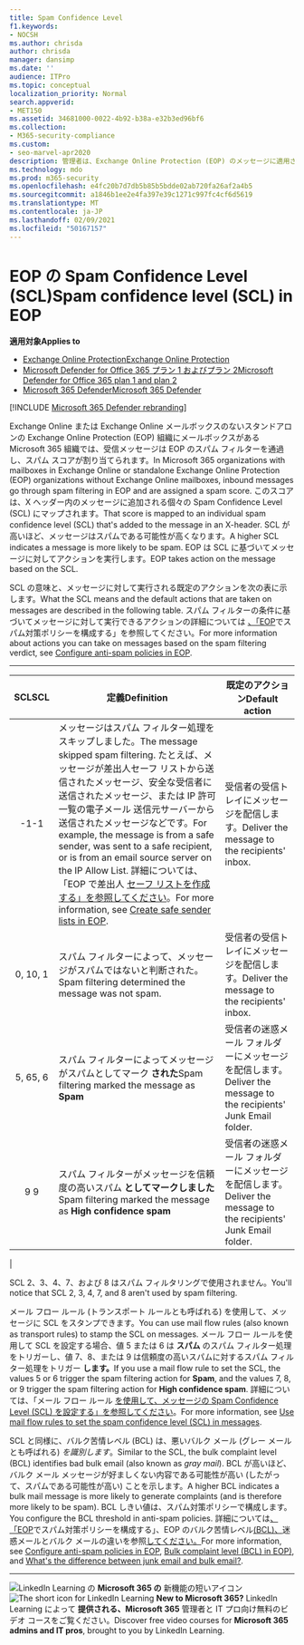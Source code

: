```yaml
---
title: Spam Confidence Level
f1.keywords:
- NOCSH
ms.author: chrisda
author: chrisda
manager: dansimp
ms.date: ''
audience: ITPro
ms.topic: conceptual
localization_priority: Normal
search.appverid:
- MET150
ms.assetid: 34681000-0022-4b92-b38a-e32b3ed96bf6
ms.collection:
- M365-security-compliance
ms.custom:
- seo-marvel-apr2020
description: 管理者は、Exchange Online Protection (EOP) のメッセージに適用される Spam Confidence Level (SCL) について学習できます。
ms.technology: mdo
ms.prod: m365-security
ms.openlocfilehash: e4fc20b7d7db5b85b5bdde02ab720fa26af2a4b5
ms.sourcegitcommit: a1846b1ee2e4fa397e39c1271c997fc4cf6d5619
ms.translationtype: MT
ms.contentlocale: ja-JP
ms.lasthandoff: 02/09/2021
ms.locfileid: "50167157"
---
```

# <a name="spam-confidence-level-scl-in-eop"></a><span data-ttu-id="2b718-103">EOP の Spam Confidence Level (SCL)</span><span class="sxs-lookup"><span data-stu-id="2b718-103">Spam confidence level (SCL) in EOP</span></span>

<span data-ttu-id="2b718-104">**適用対象**</span><span class="sxs-lookup"><span data-stu-id="2b718-104">**Applies to**</span></span>
- [<span data-ttu-id="2b718-105">Exchange Online Protection</span><span class="sxs-lookup"><span data-stu-id="2b718-105">Exchange Online Protection</span></span>](https://go.microsoft.com/fwlink/?linkid=2148611)
- [<span data-ttu-id="2b718-106">Microsoft Defender for Office 365 プラン 1 およびプラン 2</span><span class="sxs-lookup"><span data-stu-id="2b718-106">Microsoft Defender for Office 365 plan 1 and plan 2</span></span>](https://go.microsoft.com/fwlink/?linkid=2148715)
- [<span data-ttu-id="2b718-107">Microsoft 365 Defender</span><span class="sxs-lookup"><span data-stu-id="2b718-107">Microsoft 365 Defender</span></span>](https://go.microsoft.com/fwlink/?linkid=2118804)

[!INCLUDE [Microsoft 365 Defender rebranding](../includes/microsoft-defender-for-office.md)]

<span data-ttu-id="2b718-108">Exchange Online または Exchange Online メールボックスのないスタンドアロンの Exchange Online Protection (EOP) 組織にメールボックスがある Microsoft 365 組織では、受信メッセージは EOP のスパム フィルターを通過し、スパム スコアが割り当てられます。</span><span class="sxs-lookup"><span data-stu-id="2b718-108">In Microsoft 365 organizations with mailboxes in Exchange Online or standalone Exchange Online Protection (EOP) organizations without Exchange Online mailboxes, inbound messages go through spam filtering in EOP and are assigned a spam score.</span></span> <span data-ttu-id="2b718-109">このスコアは、X ヘッダー内のメッセージに追加される個々の Spam Confidence Level (SCL) にマップされます。</span><span class="sxs-lookup"><span data-stu-id="2b718-109">That score is mapped to an individual spam confidence level (SCL) that's added to the message in an X-header.</span></span> <span data-ttu-id="2b718-110">SCL が高いほど、メッセージはスパムである可能性が高くなります。</span><span class="sxs-lookup"><span data-stu-id="2b718-110">A higher SCL indicates a message is more likely to be spam.</span></span> <span data-ttu-id="2b718-111">EOP は SCL に基づいてメッセージに対してアクションを実行します。</span><span class="sxs-lookup"><span data-stu-id="2b718-111">EOP takes action on the message based on the SCL.</span></span>

<span data-ttu-id="2b718-112">SCL の意味と、メッセージに対して実行される既定のアクションを次の表に示します。</span><span class="sxs-lookup"><span data-stu-id="2b718-112">What the SCL means and the default actions that are taken on messages are described in the following table.</span></span> <span data-ttu-id="2b718-113">スパム フィルターの条件に基づいてメッセージに対して実行できるアクションの詳細については [、「EOP](configure-your-spam-filter-policies.md)でスパム対策ポリシーを構成する」を参照してください。</span><span class="sxs-lookup"><span data-stu-id="2b718-113">For more information about actions you can take on messages based on the spam filtering verdict, see [Configure anti-spam policies in EOP](configure-your-spam-filter-policies.md).</span></span>

****

|<span data-ttu-id="2b718-114">SCL</span><span class="sxs-lookup"><span data-stu-id="2b718-114">SCL</span></span>|<span data-ttu-id="2b718-115">定義</span><span class="sxs-lookup"><span data-stu-id="2b718-115">Definition</span></span>|<span data-ttu-id="2b718-116">既定のアクション</span><span class="sxs-lookup"><span data-stu-id="2b718-116">Default action</span></span>|
|:---:|---|---|
|<span data-ttu-id="2b718-117">-1</span><span class="sxs-lookup"><span data-stu-id="2b718-117">-1</span></span>|<span data-ttu-id="2b718-118">メッセージはスパム フィルター処理をスキップしました。</span><span class="sxs-lookup"><span data-stu-id="2b718-118">The message skipped spam filtering.</span></span> <span data-ttu-id="2b718-119">たとえば、メッセージが差出人セーフ リストから送信されたメッセージ、安全な受信者に送信されたメッセージ、または IP 許可一覧の電子メール 送信元サーバーから送信されたメッセージなどです。</span><span class="sxs-lookup"><span data-stu-id="2b718-119">For example, the message is from a safe sender, was sent to a safe recipient, or is from an email source server on the IP Allow List.</span></span> <span data-ttu-id="2b718-120">詳細については、「EOP で差出人 [セーフ リストを作成する」を参照してください](create-safe-sender-lists-in-office-365.md)。</span><span class="sxs-lookup"><span data-stu-id="2b718-120">For more information, see [Create safe sender lists in EOP](create-safe-sender-lists-in-office-365.md).</span></span>|<span data-ttu-id="2b718-121">受信者の受信トレイにメッセージを配信します。</span><span class="sxs-lookup"><span data-stu-id="2b718-121">Deliver the message to the recipients' inbox.</span></span>|
|<span data-ttu-id="2b718-122">0, 1</span><span class="sxs-lookup"><span data-stu-id="2b718-122">0, 1</span></span>|<span data-ttu-id="2b718-123">スパム フィルターによって、メッセージがスパムではないと判断された。</span><span class="sxs-lookup"><span data-stu-id="2b718-123">Spam filtering determined the message was not spam.</span></span>|<span data-ttu-id="2b718-124">受信者の受信トレイにメッセージを配信します。</span><span class="sxs-lookup"><span data-stu-id="2b718-124">Deliver the message to the recipients' inbox.</span></span>|
|<span data-ttu-id="2b718-125">5, 6</span><span class="sxs-lookup"><span data-stu-id="2b718-125">5, 6</span></span>|<span data-ttu-id="2b718-126">スパム フィルターによってメッセージがスパムとしてマーク **された**</span><span class="sxs-lookup"><span data-stu-id="2b718-126">Spam filtering marked the message as **Spam**</span></span>|<span data-ttu-id="2b718-127">受信者の迷惑メール フォルダーにメッセージを配信します。</span><span class="sxs-lookup"><span data-stu-id="2b718-127">Deliver the message to the recipients' Junk Email folder.</span></span>|
|<span data-ttu-id="2b718-128">9 </span><span class="sxs-lookup"><span data-stu-id="2b718-128">9</span></span>|<span data-ttu-id="2b718-129">スパム フィルターがメッセージを信頼度の高いスパム **としてマークしました**</span><span class="sxs-lookup"><span data-stu-id="2b718-129">Spam filtering marked the message as **High confidence spam**</span></span>|<span data-ttu-id="2b718-130">受信者の迷惑メール フォルダーにメッセージを配信します。</span><span class="sxs-lookup"><span data-stu-id="2b718-130">Deliver the message to the recipients' Junk Email folder.</span></span>|
|

<span data-ttu-id="2b718-131">SCL 2、3、4、7、および 8 はスパム フィルタリングで使用されません。</span><span class="sxs-lookup"><span data-stu-id="2b718-131">You'll notice that SCL 2, 3, 4, 7, and 8 aren't used by spam filtering.</span></span>

<span data-ttu-id="2b718-132">メール フロー ルール (トランスポート ルールとも呼ばれる) を使用して、メッセージに SCL をスタンプできます。</span><span class="sxs-lookup"><span data-stu-id="2b718-132">You can use mail flow rules (also known as transport rules) to stamp the SCL on messages.</span></span> <span data-ttu-id="2b718-133">メール フロー ルールを使用して SCL を設定する場合、値 5 または 6 は **スパム** のスパム フィルター処理をトリガーし、値 7、8、または 9 は信頼度の高いスパムに対するスパム フィルター処理をトリガー **します。**</span><span class="sxs-lookup"><span data-stu-id="2b718-133">If you use a mail flow rule to set the SCL, the values 5 or 6 trigger the spam filtering action for **Spam**, and the values 7, 8, or 9 trigger the spam filtering action for **High confidence spam**.</span></span> <span data-ttu-id="2b718-134">詳細については、「メール フロー ルール [を使用して、メッセージの Spam Confidence Level (SCL) を設定する」を参照してください](use-mail-flow-rules-to-set-the-spam-confidence-level-scl-in-messages.md)。</span><span class="sxs-lookup"><span data-stu-id="2b718-134">For more information, see [Use mail flow rules to set the spam confidence level (SCL) in messages](use-mail-flow-rules-to-set-the-spam-confidence-level-scl-in-messages.md).</span></span>

<span data-ttu-id="2b718-135">SCL と同様に、バルク苦情レベル (BCL) は、悪いバルク メール (グレー メールとも呼ばれる) _を識別します_。</span><span class="sxs-lookup"><span data-stu-id="2b718-135">Similar to the SCL, the bulk complaint level (BCL) identifies bad bulk email (also known as _gray mail_).</span></span> <span data-ttu-id="2b718-136">BCL が高いほど、バルク メール メッセージが好ましくない内容である可能性が高い (したがって、スパムである可能性が高い) ことを示します。</span><span class="sxs-lookup"><span data-stu-id="2b718-136">A higher BCL indicates a bulk mail message is more likely to generate complaints (and is therefore more likely to be spam).</span></span> <span data-ttu-id="2b718-137">BCL しきい値は、スパム対策ポリシーで構成します。</span><span class="sxs-lookup"><span data-stu-id="2b718-137">You configure the BCL threshold in anti-spam policies.</span></span> <span data-ttu-id="2b718-138">詳細については[、「EOP](configure-your-spam-filter-policies.md)でスパム対策ポリシーを構成する」、EOP のバルク苦情レベル[(BCL)、](bulk-complaint-level-values.md)迷惑メールとバルク メールの違いを参照[してください。](what-s-the-difference-between-junk-email-and-bulk-email.md)</span><span class="sxs-lookup"><span data-stu-id="2b718-138">For more information, see [Configure anti-spam policies in EOP](configure-your-spam-filter-policies.md), [Bulk complaint level (BCL) in EOP)](bulk-complaint-level-values.md), and [What's the difference between junk email and bulk email?](what-s-the-difference-between-junk-email-and-bulk-email.md).</span></span>

****

<span data-ttu-id="2b718-139">![LinkedIn Learning の ](../../media/eac8a413-9498-4220-8544-1e37d1aaea13.png) **Microsoft 365 の** 新機能の短いアイコン</span><span class="sxs-lookup"><span data-stu-id="2b718-139">![The short icon for LinkedIn Learning](../../media/eac8a413-9498-4220-8544-1e37d1aaea13.png) **New to Microsoft 365?**</span></span> <span data-ttu-id="2b718-140">LinkedIn Learning によって **提供される、Microsoft 365** 管理者と IT プロ向け無料のビデオ コースをご覧ください。</span><span class="sxs-lookup"><span data-stu-id="2b718-140">Discover free video courses for **Microsoft 365 admins and IT pros**, brought to you by LinkedIn Learning.</span></span>
